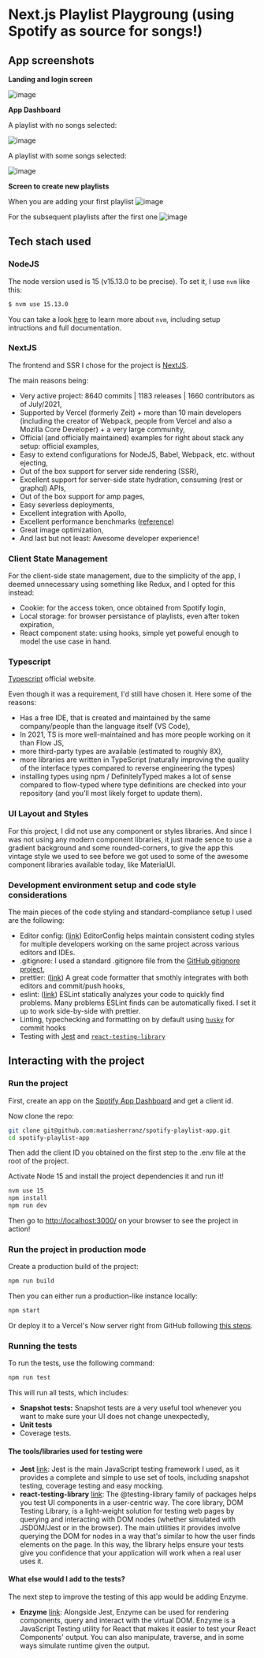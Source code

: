 # Next.js Playlist Playgroung (using Spotify as source for songs!)

## App screenshots

**Landing and login screen**

![image](https://user-images.githubusercontent.com/485403/124318378-f2a89a80-db4e-11eb-892e-e311ff301049.png)

**App Dashboard**

A playlist with no songs selected:

![image](https://user-images.githubusercontent.com/485403/124318450-0d7b0f00-db4f-11eb-98aa-23a367661ea4.png)

A playlist with some songs selected:

![image](https://user-images.githubusercontent.com/485403/124318334-e290bb00-db4e-11eb-875e-e3adc1a2044d.png)

**Screen to create new playlists**

When you are adding your first playlist
![image](https://user-images.githubusercontent.com/485403/124318174-9e9db600-db4e-11eb-9cf2-0eeb144e514c.png)

For the subsequent playlists after the first one
![image](https://user-images.githubusercontent.com/485403/124318637-4e732380-db4f-11eb-841a-65fe9dd2c7c7.png)


## Tech stach used

### NodeJS

The node version used is 15 (v15.13.0 to be precise). To set it, I use `nvm` like this:

```bash
$ nvm use 15.13.0
```

You can take a look [here](https://github.com/nvm-sh/nvm) to learn more about `nvm`, including setup intructions and full documentation.

### NextJS

The frontend and SSR I chose for the project is [NextJS](https://nextjs.org/).

The main reasons being:

- Very active project: 8640 commits | 1183 releases | 1660 contributors as of July/2021,
- Supported by Vercel (formerly Zeit) + more than 10 main developers (including the creator of Webpack, people from Vercel and also a Mozilla Core Developer) + a very large community,
- Official (and officially maintained) examples for right about stack any setup: official examples,
- Easy to extend configurations for NodeJS, Babel, Webpack, etc. without ejecting,
- Out of the box support for server side rendering (SSR),
- Excellent support for server-side state hydration, consuming (rest or graphql) APIs,
- Out of the box support for amp pages,
- Easy severless deployments,
- Excellent integration with Apollo,
- Excellent performance benchmarks ([reference](https://blog.logrocket.com/next-js-vs-create-react-app))
- Great image optimization,
- And last but not least: Awesome developer experience!

### Client State Management

For the client-side state management, due to the simplicity of the app, I deemed unnecessary using something like Redux, and I opted for this instead:

- Cookie: for the access token, once obtained from Spotify login,
- Local storage: for browser persistance of playlists, even after token expiration,
- React component state: using hooks, simple yet poweful enough to model the use case in hand.

### Typescript

[Typescript](https://www.typescriptlang.org/) official website.

Even though it was a requirement, I'd still have chosen it. Here some of the reasons:

- Has a free IDE, that is created and maintained by the same company/people than the language itself (VS Code),
- In 2021, TS is more well-maintained and has more people working on it than Flow JS,
- more third-party types are available (estimated to roughly 8X),
- more libraries are written in TypeScript (naturally improving the quality of the interface types compared to reverse engineering the types)
- installing types using npm / DefinitelyTyped makes a lot of sense compared to flow-typed where type definitions are checked into your repository (and you’ll most likely forget to update them).

### UI Layout and Styles

For this project, I did not use any component or styles libraries. And since I was not using any modern component libraries, it just made sence to use a gradient background and some rounded-corners, to give the app this vintage style we used to see before we got used to some of the awesome component libraries available today, like MaterialUI.

### Development environment setup and code style considerations

The main pieces of the code styling and standard-compliance setup I used are the following:

- Editor config: ([link](https://editorconfig.org/)) EditorConfig helps maintain consistent coding styles for multiple developers working on the same project across various editors and IDEs.
- .gitignore: I used a standard .gitignore file from the [GitHub gitignore project](https://github.com/github/gitignore/blob/master/Node.gitignore),
- prettier: ([link](https://prettier.io/)) A great code formatter that smothly integrates with both editors and commit/push hooks,
- eslint: ([link](https://eslint.org/)) ESLint statically analyzes your code to quickly find problems. Many problems ESLint finds can be automatically fixed. I set it up to work side-by-side with prettier.
- Linting, typechecking and formatting on by default using [`husky`](https://github.com/typicode/husky) for commit hooks
- Testing with [Jest](https://jestjs.io/) and [`react-testing-library`](https://testing-library.com/docs/react-testing-library/intro)

## Interacting with the project

### Run the project

First, create an app on the [Spotify App Dashboard](https://developer.spotify.com/dashboard/applications) and get a client id.

Now clone the repo:

```sh
git clone git@github.com:matiasherranz/spotify-playlist-app.git
cd spotify-playlist-app
```

Then add the client ID you obtained on the first step to the .env file at the root of the project.

Activate Node 15 and install the project dependencies it and run it!

```sh
nvm use 15
npm install
npm run dev
```

Then go to [http://localhost:3000/](http://localhost:3000/) on your browser to see the project in action!

### Run the project in production mode

Create a production build of the project:

```bash
npm run build
```

Then you can either run a production-like instance locally:

```bash
npm start
```

Or deploy it to a Vercel's Now server right from GitHub following [this steps](https://nextjs.org/docs/deployment).

### Running the tests

To run the tests, use the following command:

```bash
npm run test
```

This will run all tests, which includes:

- **Snapshot tests:** Snapshot tests are a very useful tool whenever you want to make sure your UI does not change unexpectedly,
- **Unit tests**
- Coverage tests.

#### The tools/libraries used for testing were

- **Jest** [link](https://jestjs.io/): Jest is the main JavaScript testing framework I used, as it provides a complete and simple to use set of tools, including snapshot testing, coverage testing and easy mocking.
- **react-testing-library** [link](https://testing-library.com/docs/react-testing-library/intro/): The @testing-library family of packages helps you test UI components in a user-centric way. The core library, DOM Testing Library, is a light-weight solution for testing web pages by querying and interacting with DOM nodes (whether simulated with JSDOM/Jest or in the browser). The main utilities it provides involve querying the DOM for nodes in a way that's similar to how the user finds elements on the page. In this way, the library helps ensure your tests give you confidence that your application will work when a real user uses it.

#### What else would I add to the tests?

The next step to improve the testing of this app would be adding Enzyme.

- **Enzyme** [link](https://enzymejs.github.io/enzyme/): Alongside Jest, Enzyme can be used for rendering components, query and interact with the virtual DOM. Enzyme is a JavaScript Testing utility for React that makes it easier to test your React Components' output. You can also manipulate, traverse, and in some ways simulate runtime given the output.
